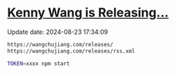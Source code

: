 [Kenny Wang is Releasing...](https://wangchujiang.com/releases/)
===

Update date: <!--GAMFC-->2024-08-23 17:34:09<!--GAMFC-END-->

```sh
https://wangchujiang.com/releases/
https://wangchujiang.com/releases/rss.xml
```

```sh
TOKEN=xxxx npm start
```